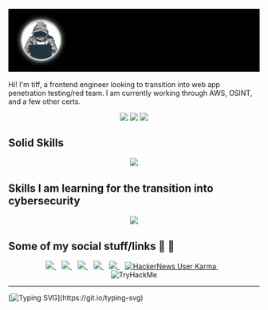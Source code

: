 <p align='center'>
  <img style="max-width: 100%;" src="assets/tiff-cyber.gif">
</p>

Hi! I'm tiff, a frontend engineer looking to transition into web app penetration testing/red team. I am currently working through AWS, OSINT, and a few other certs.

<div align="center">
  <img src="https://github-readme-stats.vercel.app/api?username=twhite96&show_icons=true&count_private=true&theme=buefy&hide_border=true" />
  <img src="https://streak-stats.demolab.com?user=twhite96&theme=buefy&hide_border=true" />
  <img src="https://github-profile-summary-cards.vercel.app/api/cards/profile-details?username=twhite96&theme=buefy" />
</div>

## Solid Skills

<p align="center">
  <a href="https://skillicons.dev">
    <img src="https://skillicons.dev/icons?i=nextjs,js,react,supabase,ts,tailwind&perline=3" />
  </a>
</p>

## Skills I am learning for the transition into cybersecurity


<p align="center">
  <a href="https://skillicons.dev">
    <img src="https://skillicons.dev/icons?i=c,cpp,aws,mysql,nginx,kubernetes,docker,go,rust,cloudflare,bash,py&perline=4" />
  </a>
</p>


## Some of my social stuff/links 🔗 💬

<p align='center'>
  <a href="https://wakatime.com/tiff">
    <img src="https://wakatime.com/badge/user/35a1c519-3817-40c1-9c97-00e108889072.svg?style=for-the-badge" />
  </a>&nbsp;&nbsp;
  <a href="https://keybase.io/0x8c">
    <img src="https://img.shields.io/badge/Keybase-33A0FF?style=for-the-badge&logo=keybase&logoColor=white" />
  </a>&nbsp;&nbsp;
  <a href="https://tryhackme.com/p/tiffcatte">
    <img src="https://img.shields.io/badge/tryhackme-212C42?style=for-the-badge&logo=tryhackme&logoColor=white" />
  </a>&nbsp;&nbsp;
  <a href="https://app.hackthebox.com/profile/1602474">
    <img src="https://img.shields.io/badge/HackTheBox-111927?style=for-the-badge&logo=Hack%20The%20Box&logoColor=9FEF00" />
  </a>&nbsp;&nbsp;
  <a href="https://visitorbadge.io/status?path=https%3A%2F%2Fgithub.com%2Ftwhite96">
    <img src="https://api.visitorbadge.io/api/combined?path=https%3A%2F%2Fgithub.com%2Ftwhite96&labelColor=%232ccce4&countColor=%23d9e3f0" />
  </a>&nbsp;&nbsp;
  <a href="https://news.ycombinator.com/user?id=trw55">
    <img alt="HackerNews User Karma" src="https://img.shields.io/hackernews/user-karma/trw55?style=for-the-badge&logo=ycombinator&logoColor=%23F0652F&labelColor=%23fff&color=%23F0652F">
  </a>&nbsp;&nbsp;
  <br/>
  <img src="https://tryhackme-badges.s3.amazonaws.com/tiffcatte.png" alt="TryHackMe">
</p>

<div align="center">

---

</div>

[![Typing SVG](https://readme-typing-svg.demolab.com?font=Fira+Code&size=32&duration=2200&pause=600&color=00C400&multiline=true&width=1080&height=180&lines=%5B%3C00147b7c%3E%5D+(warn_slowpath_common%2B0x50%2F0x60)+from+%5B%3C00147c40%3E%5D+(warn_slowpath_null;%2B0x1c%2F0x24))](https://git.io/typing-svg)
